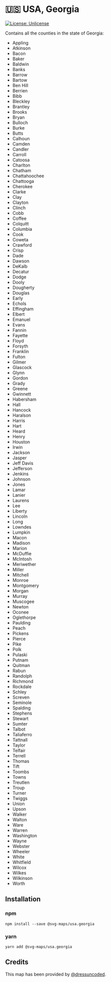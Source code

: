 # 🇺🇸 USA, Georgia

[![License: Unlicense](https://img.shields.io/badge/license-Unlicense-blue.svg)](http://unlicense.org/)

Contains all the counties in the state of Georgia:
* Appling
* Atkinson
* Bacon
* Baker
* Baldwin
* Banks
* Barrow
* Bartow
* Ben Hill
* Berrien
* Bibb
* Bleckley
* Brantley
* Brooks
* Bryan
* Bulloch
* Burke
* Butts
* Calhoun
* Camden
* Candler
* Carroll
* Catoosa
* Charlton
* Chatham
* Chattahoochee
* Chattooga
* Cherokee
* Clarke
* Clay
* Clayton
* Clinch
* Cobb
* Coffee
* Colquitt
* Columbia
* Cook
* Coweta
* Crawford
* Crisp
* Dade
* Dawson
* DeKalb
* Decatur
* Dodge
* Dooly
* Dougherty
* Douglas
* Early
* Echols
* Effingham
* Elbert
* Emanuel
* Evans
* Fannin
* Fayette
* Floyd
* Forsyth
* Franklin
* Fulton
* Gilmer
* Glascock
* Glynn
* Gordon
* Grady
* Greene
* Gwinnett
* Habersham
* Hall
* Hancock
* Haralson
* Harris
* Hart
* Heard
* Henry
* Houston
* Irwin
* Jackson
* Jasper
* Jeff Davis
* Jefferson
* Jenkins
* Johnson
* Jones
* Lamar
* Lanier
* Laurens
* Lee
* Liberty
* Lincoln
* Long
* Lowndes
* Lumpkin
* Macon
* Madison
* Marion
* McDuffie
* McIntosh
* Meriwether
* Miller
* Mitchell
* Monroe
* Montgomery
* Morgan
* Murray
* Muscogee
* Newton
* Oconee
* Oglethorpe
* Paulding
* Peach
* Pickens
* Pierce
* Pike
* Polk
* Pulaski
* Putnam
* Quitman
* Rabun
* Randolph
* Richmond
* Rockdale
* Schley
* Screven
* Seminole
* Spalding
* Stephens
* Stewart
* Sumter
* Talbot
* Taliaferro
* Tattnall
* Taylor
* Telfair
* Terrell
* Thomas
* Tift
* Toombs
* Towns
* Treutlen
* Troup
* Turner
* Twiggs
* Union
* Upson
* Walker
* Walton
* Ware
* Warren
* Washington
* Wayne
* Webster
* Wheeler
* White
* Whitfield
* Wilcox
* Wilkes
* Wilkinson
* Worth

## Installation

### npm

`npm install --save @svg-maps/usa.georgia`

### yarn

`yarn add @svg-maps/usa.georgia`

## Credits

This map has been provided by [@dressuncoded](https://github.com/dressuncoded).
